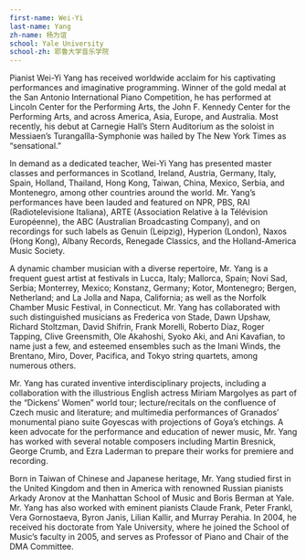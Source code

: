 ```yaml
---
first-name: Wei-Yi
last-name: Yang
zh-name: 杨为谊
school: Yale University
school-zh: 耶鲁大学音乐学院
---
```


Pianist Wei-Yi Yang has received worldwide acclaim for his captivating performances and imaginative programming. Winner of the gold medal at the San Antonio International Piano Competition, he has performed at Lincoln Center for the Performing Arts, the John F. Kennedy Center for the Performing Arts, and across America, Asia, Europe, and Australia. Most recently, his debut at Carnegie Hall’s Stern Auditorium as the soloist in Messiaen’s Turangalîla-Symphonie was hailed by The New York Times as “sensational.”

In demand as a dedicated teacher, Wei-Yi Yang has presented master classes and performances in Scotland, Ireland, Austria, Germany, Italy, Spain, Holland, Thailand, Hong Kong, Taiwan, China, Mexico, Serbia, and Montenegro, among other countries around the world. Mr. Yang’s performances have been lauded and featured on NPR, PBS, RAI (Radiotelevisione Italiana), ARTE (Association Relative à la Télévision Européenne), the ABC (Australian Broadcasting Company), and on recordings for such labels as Genuin (Leipzig), Hyperion (London), Naxos (Hong Kong), Albany Records, Renegade Classics, and the Holland-America Music Society.

A dynamic chamber musician with a diverse repertoire, Mr. Yang is a frequent guest artist at festivals in Lucca, Italy; Mallorca, Spain; Novi Sad, Serbia; Monterrey, Mexico; Konstanz, Germany; Kotor, Montenegro; Bergen, Netherland; and La Jolla and Napa, California; as well as the Norfolk Chamber Music Festival, in Connecticut. Mr. Yang has collaborated with such distinguished musicians as Frederica von Stade, Dawn Upshaw, Richard Stoltzman, David Shifrin, Frank Morelli, Roberto Díaz, Roger Tapping, Clive Greensmith, Ole Akahoshi, Syoko Aki, and Ani Kavafian, to name just a few, and esteemed ensembles such as the Imani Winds, the Brentano, Miro, Dover, Pacifica, and Tokyo string quartets, among numerous others.

Mr. Yang has curated inventive interdisciplinary projects, including a collaboration with the illustrious English actress Miriam Margolyes as part of the “Dickens’ Women” world tour; lecture/recitals on the confluence of Czech music and literature; and multimedia performances of Granados’ monumental piano suite Goyescas with projections of Goya’s etchings. A keen advocate for the performance and education of newer music, Mr. Yang has worked with several notable composers including Martin Bresnick, George Crumb, and Ezra Laderman to prepare their works for premiere and recording.

Born in Taiwan of Chinese and Japanese heritage, Mr. Yang studied first in the United Kingdom and then in America with renowned Russian pianists Arkady Aronov at the Manhattan School of Music and Boris Berman at Yale. Mr. Yang has also worked with eminent pianists Claude Frank, Peter Frankl, Vera Gornostaeva, Byron Janis, Lilian Kallir, and Murray Perahia. In 2004, he received his doctorate from Yale University, where he joined the School of Music’s faculty in 2005, and serves as Professor of Piano and Chair of the DMA Committee.
